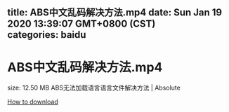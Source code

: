 
title: ABS中文乱码解决方法.mp4
date: Sun Jan 19 2020 13:39:07 GMT+0800 (CST)    
categories: baidu
---

# ABS中文乱码解决方法.mp4
size: 12.50 MB
 ABS无法加载语言语言文件解决方法 | Absolute
 

[How to download](https://bpcam.bemobtrk.com/go/2ceec3aa-1ca2-46d6-b9ff-aaa5c184517c?jno=3329)